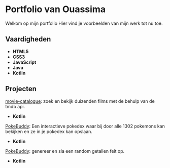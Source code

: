 # Portfolio van Ouassima
Welkom op mijn portfolio
Hier vind je voorbeelden van mijn werk tot nu toe.

## Vaardigheden
- **HTML5**
- **CSS3**
- **JavaScript**
- **Java**
- **Kotlin**


## Projecten
[movie-catalogue](https://github.com/ouassima-m/movie-catalogue-mobile):
   zoek en bekijk duizenden films met de behulp van de tmdb api.
   - **Kotlin**

   
[PokeBuddy](https://github.com/ouassima-m/CapstonePokeBuddy-mobile):
   Een interactieve pokedex waar bij door alle 1302 pokemons kan bekijken en ze in je pokedex kan opslaan. 
   - **Kotlin**


[PokeBuddy](https://github.com/ouassima-m/number-facts-generator):
   genereer en sla een random getallen feit op.
   - **Kotlin**



